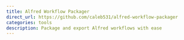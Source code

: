 ```yaml
---
title: Alfred Workflow Packager
direct_url: https://github.com/caleb531/alfred-workflow-packager
categories: tools
description: Package and export Alfred workflows with ease
---
```

